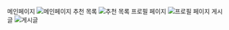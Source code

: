 메인페이지
![메인페이지](https://github.com/user-attachments/assets/97c995bd-0be6-439d-8951-1146a055878a)
추천 목록
![추천 목록](https://github.com/user-attachments/assets/192e8b1d-af31-416f-a68e-e055997471de)
프로필 페이지
![프로필 페이지](https://github.com/user-attachments/assets/7d14913c-c2fb-443c-89af-7e2de22994c2)
게시글
![게시글](https://github.com/user-attachments/assets/d5026f68-1b6c-498e-908a-da0748a6af52)
